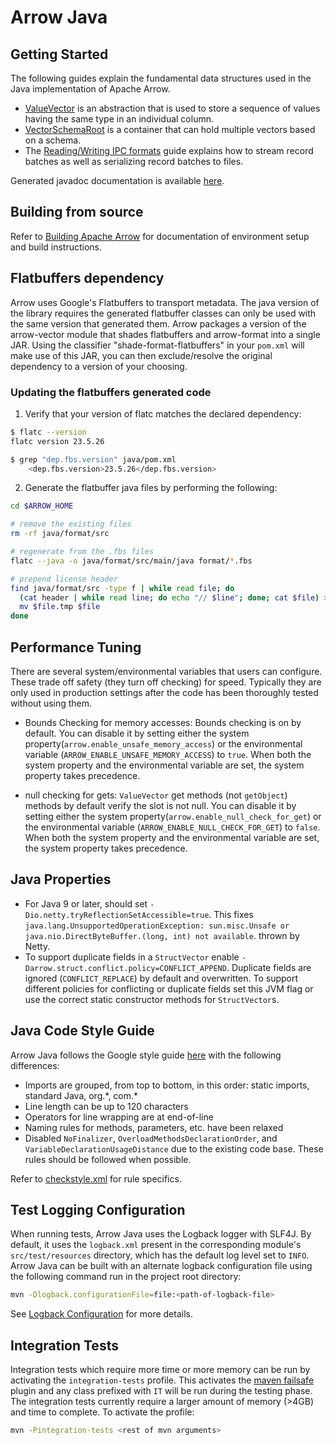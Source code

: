 <!---
  Licensed to the Apache Software Foundation (ASF) under one
  or more contributor license agreements.  See the NOTICE file
  distributed with this work for additional information
  regarding copyright ownership.  The ASF licenses this file
  to you under the Apache License, Version 2.0 (the
  "License"); you may not use this file except in compliance
  with the License.  You may obtain a copy of the License at

    http://www.apache.org/licenses/LICENSE-2.0

  Unless required by applicable law or agreed to in writing,
  software distributed under the License is distributed on an
  "AS IS" BASIS, WITHOUT WARRANTIES OR CONDITIONS OF ANY
  KIND, either express or implied.  See the License for the
  specific language governing permissions and limitations
  under the License.
-->

# Arrow Java

## Getting Started

The following guides explain the fundamental data structures used in the Java implementation of Apache Arrow.

- [ValueVector](https://arrow.apache.org/docs/java/vector.html) is an abstraction that is used to store a sequence of values having the same type in an individual column.
- [VectorSchemaRoot](https://arrow.apache.org/docs/java/vector_schema_root.html) is a container that can hold multiple vectors based on a schema.
- The [Reading/Writing IPC formats](https://arrow.apache.org/docs/java/ipc.html) guide explains how to stream record batches as well as serializing record batches to files.

Generated javadoc documentation is available [here](https://arrow.apache.org/docs/java/).

## Building from source

Refer to [Building Apache Arrow](https://arrow.apache.org/docs/dev/developers/java/building.html) for documentation of environment setup and build instructions.

## Flatbuffers dependency

Arrow uses Google's Flatbuffers to transport metadata.  The java version of the library
requires the generated flatbuffer classes can only be used with the same version that
generated them.  Arrow packages a version of the arrow-vector module that shades flatbuffers
and arrow-format into a single JAR.  Using the classifier "shade-format-flatbuffers" in your
`pom.xml` will make use of this JAR, you can then exclude/resolve the original dependency to
a version of your choosing.

### Updating the flatbuffers generated code

1. Verify that your version of flatc matches the declared dependency:

```bash
$ flatc --version
flatc version 23.5.26

$ grep "dep.fbs.version" java/pom.xml
    <dep.fbs.version>23.5.26</dep.fbs.version>
```

2. Generate the flatbuffer java files by performing the following:

```bash
cd $ARROW_HOME

# remove the existing files
rm -rf java/format/src

# regenerate from the .fbs files
flatc --java -o java/format/src/main/java format/*.fbs

# prepend license header
find java/format/src -type f | while read file; do
  (cat header | while read line; do echo "// $line"; done; cat $file) > $file.tmp
  mv $file.tmp $file
done
```

## Performance Tuning

There are several system/environmental variables that users can configure.  These trade off safety (they turn off checking) for speed.  Typically they are only used in production settings after the code has been thoroughly tested without using them.

* Bounds Checking for memory accesses: Bounds checking is on by default.  You can disable it by setting either the
system property(`arrow.enable_unsafe_memory_access`) or the environmental variable
(`ARROW_ENABLE_UNSAFE_MEMORY_ACCESS`) to `true`. When both the system property and the environmental
variable are set, the system property takes precedence.

* null checking for gets: `ValueVector` get methods (not `getObject`) methods by default verify the slot is not null.  You can disable it by setting either the
system property(`arrow.enable_null_check_for_get`) or the environmental variable
(`ARROW_ENABLE_NULL_CHECK_FOR_GET`) to `false`. When both the system property and the environmental
variable are set, the system property takes precedence.

## Java Properties

 * For Java 9 or later, should set `-Dio.netty.tryReflectionSetAccessible=true`.
This fixes `java.lang.UnsupportedOperationException: sun.misc.Unsafe or java.nio.DirectByteBuffer.(long, int) not available`. thrown by Netty.
 * To support duplicate fields in a `StructVector` enable `-Darrow.struct.conflict.policy=CONFLICT_APPEND`.
Duplicate fields are ignored (`CONFLICT_REPLACE`) by default and overwritten. To support different policies for
conflicting or duplicate fields set this JVM flag or use the correct static constructor methods for `StructVector`s.

## Java Code Style Guide

Arrow Java follows the Google style guide [here][3] with the following
differences:

* Imports are grouped, from top to bottom, in this order: static imports,
standard Java, org.\*, com.\*
* Line length can be up to 120 characters
* Operators for line wrapping are at end-of-line
* Naming rules for methods, parameters, etc. have been relaxed
* Disabled `NoFinalizer`, `OverloadMethodsDeclarationOrder`, and
`VariableDeclarationUsageDistance` due to the existing code base. These rules
should be followed when possible.

Refer to [checkstyle.xml](dev/checkstyle/checkstyle.xml) for rule specifics.

## Test Logging Configuration

When running tests, Arrow Java uses the Logback logger with SLF4J. By default,
it uses the `logback.xml` present in the corresponding module's `src/test/resources`
directory, which has the default log level set to `INFO`.
Arrow Java can be built with an alternate logback configuration file using the
following command run in the project root directory:

```bash
mvn -Dlogback.configurationFile=file:<path-of-logback-file>
```

See [Logback Configuration][1] for more details.

## Integration Tests

Integration tests which require more time or more memory can be run by activating
the `integration-tests` profile. This activates the [maven failsafe][4] plugin
and any class prefixed with `IT` will be run during the testing phase. The integration
tests currently require a larger amount of memory (>4GB) and time to complete. To activate
the profile:

```bash
mvn -Pintegration-tests <rest of mvn arguments>
```

[1]: https://logback.qos.ch/manual/configuration.html
[2]: https://github.com/apache/arrow/blob/main/cpp/README.md
[3]: http://google.github.io/styleguide/javaguide.html
[4]: https://maven.apache.org/surefire/maven-failsafe-plugin/
